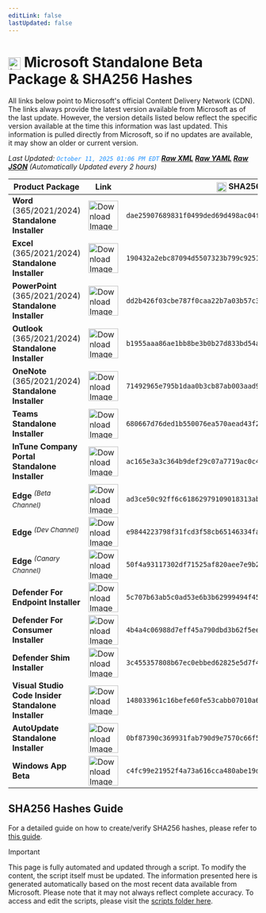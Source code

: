 ```yaml
---
editLink: false
lastUpdated: false
---
```

# <img src="/images/Microsoft_Logo.webp" alt="image" width="25" style="vertical-align: middle; display: inline-block;" /> Microsoft Standalone Beta Package & SHA256 Hashes

<span class="extra-small">All links below point to Microsoft's official Content Delivery Network (CDN).</span>
<span class="extra-small">The links always provide the latest version available from Microsoft as of the last update. However, the version details listed below reflect the specific version available at the time this information was last updated. This information is pulled directly from Microsoft, so if no updates are available, it may show an older or current version.</span>

<span class="extra-small">_Last Updated: <code style="color : dodgerblue">October 11, 2025 01:06 PM EDT</code> [**_Raw XML_**](https://github.com/cocopuff2u/MOFA/blob/main/latest_raw_files/macos_standalone_beta.xml) [**_Raw YAML_**](https://github.com/cocopuff2u/MOFA/blob/main/latest_raw_files/macos_standalone_beta.yaml) [**_Raw JSON_**](https://github.com/cocopuff2u/MOFA/blob/main/latest_raw_files/macos_standalone_beta.json)
 (Automatically Updated every 2 hours)_</span>

| **Product Package** | **Link** | **<img src="/images/sha-256.png" alt="image" width="20" style="vertical-align: middle; display: inline-block;" /> SHA256 Hash <img src="/images/sha-256.png" alt="image" width="20" style="vertical-align: middle; display: inline-block;" />** |
|----------------------|----------|------------------|
| **Word** (365/2021/2024) **Standalone Installer** | <a href="https://res.public.onecdn.static.microsoft/mro1cdnstorage/4B2D7701-0A4F-49C8-B4CB-0C2D4043F51F/MacAutoupdate/Microsoft_Word_16.103.25100727_Updater.pkg"><img src="/images/Word_beta.webp" alt="Download Image" width="60"></a> | `dae25907689831f0499ded69d498ac04f9374eecdaebc53cc41c250fd36eeb04` |
| **Excel** (365/2021/2024) **Standalone Installer** | <a href="https://res.public.onecdn.static.microsoft/mro1cdnstorage/4B2D7701-0A4F-49C8-B4CB-0C2D4043F51F/MacAutoupdate/Microsoft_Excel_16.103.25100727_Updater.pkg"><img src="/images/Excel_beta.webp" alt="Download Image" width="60"></a> | `190432a2ebc87094d5507323b799c925141d8b13d8eefa8490bf9a21f2814023` |
| **PowerPoint** (365/2021/2024) **Standalone Installer** | <a href="https://res.public.onecdn.static.microsoft/mro1cdnstorage/4B2D7701-0A4F-49C8-B4CB-0C2D4043F51F/MacAutoupdate/Microsoft_PowerPoint_16.103.25100727_Updater.pkg"><img src="/images/PowerPoint_beta.webp" alt="Download Image" width="60"></a> | `dd2b426f03cbe787f0caa22b7a03b57c3a77e0209cc050c9eedcaad8b19dd269` |
| **Outlook** (365/2021/2024) **Standalone Installer**| <a href="https://res.public.onecdn.static.microsoft/mro1cdnstorage/4B2D7701-0A4F-49C8-B4CB-0C2D4043F51F/MacAutoupdate/Microsoft_Outlook_16.103.25100727_Updater.pkg"><img src="/images/Outlook_beta.webp" alt="Download Image" width="60"></a> | `b1955aaa86ae1bb8be3b0b27d833bd54ae1a42ecc08f53992973ea7e93ce7afe` |
| **OneNote** (365/2021/2024) **Standalone Installer** | <a href="https://res.public.onecdn.static.microsoft/mro1cdnstorage/4B2D7701-0A4F-49C8-B4CB-0C2D4043F51F/MacAutoupdate/Microsoft_OneNote_16.103.25100727_Updater.pkg"><img src="/images/OneNote_beta.webp" alt="Download Image" width="60"></a> | `71492965e795b1daa0b3cb87ab003aad96f5f82ad7254184fae8ce14e3459f35` |
| **Teams Standalone Installer** | <a href="https://statics.teams.cdn.office.net/production-osx/25275.2601.4002.2820/MicrosoftTeams.pkg"><img src="/images/Teams_beta.webp" alt="Download Image" width="60"></a> | `680667d76ded1b550076ea570aead43f2448cbd1a70070f0010a8a97801e0aa8` |
| **InTune Company Portal Standalone Installer** | <a href="https://officecdnmac.microsoft.com/pr/4B2D7701-0A4F-49C8-B4CB-0C2D4043F51F/MacAutoupdate/CompanyPortal_5.2508.1-Upgrade.pkg"><img src="/images/companyportal.png" alt="Download Image" width="60"></a> | `ac165e3a3c364b9def29c07a7719ac0c4fd541309dbdb1e3a57485bedb8f526d` |
| **Edge** <sup>_(Beta Channel)_</sup> | <a href="https://msedge.sf.dl.delivery.mp.microsoft.com/filestreamingservice/files/142aa036-28b3-4b50-9a42-7e90e469c883/MicrosoftEdgeBeta-142.0.3595.11.pkg"><img src="/images/edge_beta.png" alt="Download Image" width="60"></a> | `ad3ce50c92ff6c61862979109018313ab8b6b638d9fd35eb90b9d5ff0d6cad11` |
| **Edge** <sup>_(Dev Channel)_</sup> | <a href="https://msedge.sf.dl.delivery.mp.microsoft.com/filestreamingservice/files/d9cacec8-ce95-4646-a276-96a5698fc117/MicrosoftEdgeDev-142.0.3595.9.pkg"><img src="/images/edge_dev.png" alt="Download Image" width="60"></a> | `e9844223798f31fcd3f58cb65146334fa1c763712e8d2dbe76294b48858833a6` |
| **Edge** <sup>_(Canary Channel)_</sup> | <a href="https://msedge.sf.dl.delivery.mp.microsoft.com/filestreamingservice/files/640cb613-9419-4104-ac1a-4d9f81ee664b/MicrosoftEdgeCanary-143.0.3610.0.pkg"><img src="/images/edge_canary.png" alt="Download Image" width="60"></a> | `50f4a93117302df71525af820aee7e9b280a50476d758aba61bee54a3482b3b4` |
| **Defender For Endpoint Installer** | <a href="https://officecdnmac.microsoft.com/pr/4B2D7701-0A4F-49C8-B4CB-0C2D4043F51F/MacAutoupdate/wdav-upgrade.pkg"><img src="/images/defender_512x512x32.png" alt="Download Image" width="60"></a> | `5c707b63ab5c0ad53e6b3b62999494f45c5c6eb6b4f564b73972429244d55aa4` |
| **Defender For Consumer Installer** | <a href="https://officecdnmac.microsoft.com/pr/4B2D7701-0A4F-49C8-B4CB-0C2D4043F51F/MacAutoupdate/Microsoft_Defender_101.25082.0006_Individuals_Installer.pkg"><img src="/images/defender_512x512x32.png" alt="Download Image" width="60"></a> | `4b4a4c06988d7eff45a790dbd3b62f5ee821f5887cb0085a1e59f93ea1a25cf2` |
| **Defender Shim Installer** | <a href="https://officecdnmac.microsoft.com/pr/4B2D7701-0A4F-49C8-B4CB-0C2D4043F51F/MacAutoupdate/Microsoft_Defender_101.24080.0001_Individuals_Shim_Installer.pkg"><img src="/images/defender_512x512x32.png" alt="Download Image" width="60"></a> | `3c455357808b67ec0ebbed62825e5d7f4652f3f53a1d3d58510e82099981bb51` |
| **Visual Studio Code Insider Standalone Installer** | <a href="https://vscode.download.prss.microsoft.com/dbazure/download/insider/d8b078709ba22088ce8709dd94dc344db768d6a0/VSCode-darwin-universal.zip"><img src="/images/Code_512x512x32.png" alt="Download Image" width="60"></a> | `148033961c16befe60fe53cabb07010a6768687aa04ee76bec7661dad9107c5d` |
| **AutoUpdate Standalone Installer** | <a href="https://officecdnmac.microsoft.com/pr/4B2D7701-0A4F-49C8-B4CB-0C2D4043F51F/MacAutoupdate/Microsoft_AutoUpdate_4.80.25092610_Updater.pkg"><img src="/images/autoupdate.png" alt="Download Image" width="60"></a> | `0bf87390c369931fab790d9e7570c66f5f160e0c120b4bc0564bfacffcb74742` |
| **Windows App Beta** | <a href="https://appcenter-filemanagement-distrib1ede6f06e-a6b7akbshagxhcfs.z01.azurefd.net/c743f01a-b3a8-4b8c-ba41-472fe4f12bcc/Windows%20App%20Beta.app.zip?sv=2019-07-07&sr=c&sig=7nzjW%2BPHT2e2G4UFobGAO3yy1wQ1EFAzrWNKntJv950%3D&skoid=a1849515-0f61-4610-b6c3-e62ad91d7412&sktid=975f013f-7f24-47e8-a7d3-abc4752bf346&skt=2025-10-09T06%3A35%3A04Z&ske=2025-10-10T06%3A40%3A04Z&sks=b&skv=2019-07-07&se=2025-10-10T06%3A40%3A04Z&sp=r"><img src="/images/windowsapp.png" alt="Download Image" width="60"></a> | `c4fc99e21952f4a73a616cca480abe19d9dd545ac2b9d4a2569a0ea885f37b9b` |

## SHA256 Hashes Guide

For a detailed guide on how to create/verify SHA256 hashes, please refer to [this guide](/guides/how_to_sha256).

> [!IMPORTANT]
> This page is fully automated and updated through a script. To modify the content, the script itself must be updated. The information presented here is generated automatically based on the most recent data available from Microsoft. Please note that it may not always reflect complete accuracy. To access and edit the scripts, please visit the [scripts folder here](https://github.com/cocopuff2u/MOFA_WEBSITE/tree/main/update_readme_scripts).
